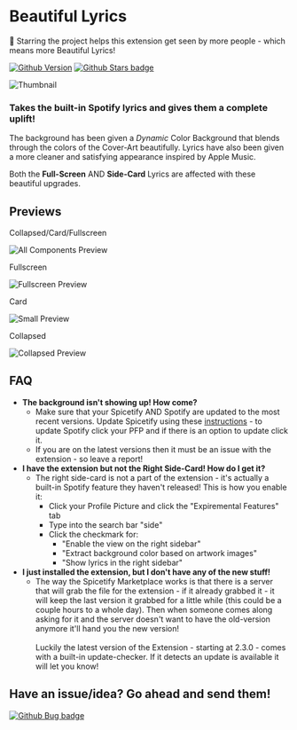 # Beautiful Lyrics
🌟 Starring the project helps this extension get seen by more people - which means more Beautiful Lyrics! 

[![Github Version](https://img.shields.io/github/v/release/surfbryce/beautiful-lyrics)](https://github.com/surfbryce/beautiful-lyrics/) [![Github Stars badge](https://img.shields.io/github/stars/surfbryce/beautiful-lyrics?style=social)](https://github.com/surfbryce/beautiful-lyrics/)

![Thumbnail](./previews/thumbnail.gif)
### Takes the built-in Spotify lyrics and gives them a complete uplift!

The background has been given a *Dynamic* Color Background that blends through the colors of the Cover-Art beautifully. Lyrics have also been given a more cleaner and satisfying appearance inspired by Apple Music.

Both the **Full-Screen** AND **Side-Card** Lyrics are affected with these beautiful upgrades.

## Previews
Collapsed/Card/Fullscreen

![All Components Preview](./previews/all-components-preview.gif)

Fullscreen

![Fullscreen Preview](./previews/fullscreen-preview.gif)

Card

![Small Preview](./previews/card-preview.gif)

Collapsed

![Collapsed Preview](./previews/collapsed-preview.gif)

## FAQ
- **The background isn't showing up! How come?**
	- Make sure that your Spicetify AND Spotify are updated to the most recent versions. Update Spicetify using these [instructions](https://spicetify.app/docs/getting-started/#updating) - to update Spotify click your PFP and if there is an option to update click it.
	- If you are on the latest versions then it must be an issue with the extension - so leave a report!
- **I have the extension but not the Right Side-Card! How do I get it?**
	- The right side-card is not a part of the extension - it's actually a built-in Spotify feature they haven't released! This is how you enable it:
		- Click your Profile Picture and click the "Expiremental Features" tab
		- Type into the search bar "side"
		- Click the checkmark for:
			- "Enable the view on the right sidebar"
			- "Extract background color based on artwork images"
			- "Show lyrics in the right sidebar"
- **I just installed the extension, but I don't have any of the new stuff!**
	- The way the Spicetify Marketplace works is that there is a server that will grab the file for the extension - if it already grabbed it - it will keep the last version it grabbed for a little while (this could be a couple hours to a whole day). Then when someone comes along asking for it and the server doesn't want to have the old-version anymore it'll hand you the new version!<br><br>Luckily the latest version of the Extension - starting at 2.3.0 - comes with a built-in update-checker. If it detects an update is available it will let you know!

## Have an issue/idea? Go ahead and send them!

[![Github Bug badge](https://img.shields.io/github/issues/surfbryce/beautiful-lyrics)](https://github.com/surfbryce/beautiful-lyrics/issues)